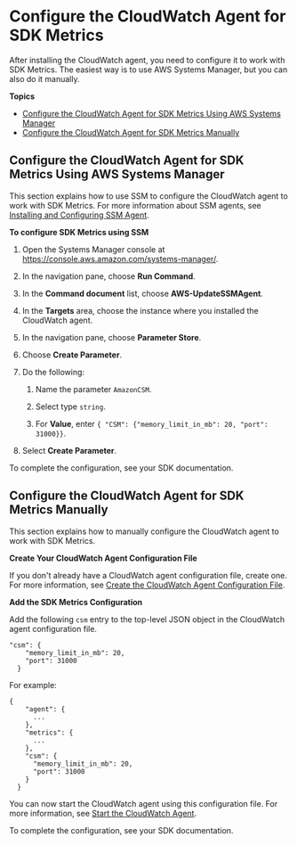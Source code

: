 # Configure the CloudWatch Agent for SDK Metrics<a name="Configure-CloudWatch-Agent-SDK-Metrics"></a>

After installing the CloudWatch agent, you need to configure it to work with SDK Metrics\. The easiest way is to use AWS Systems Manager, but you can also do it manually\.

**Topics**
+ [Configure the CloudWatch Agent for SDK Metrics Using AWS Systems Manager](#Configure-CloudWatch-Agent-SDK-Metrics-Using-Systems-Manager)
+ [Configure the CloudWatch Agent for SDK Metrics Manually](#Configure-CloudWatch-Agent-SDK-Metrics-Manually)

## Configure the CloudWatch Agent for SDK Metrics Using AWS Systems Manager<a name="Configure-CloudWatch-Agent-SDK-Metrics-Using-Systems-Manager"></a>

This section explains how to use SSM to configure the CloudWatch agent to work with SDK Metrics\. For more information about SSM agents, see [Installing and Configuring SSM Agent](https://docs.aws.amazon.com/systems-manager/latest/userguide/ssm-agent.html)\.

**To configure SDK Metrics using SSM**

1. Open the Systems Manager console at [https://console\.aws\.amazon\.com/systems\-manager/](https://console.aws.amazon.com/systems-manager/)\.

1. In the navigation pane, choose **Run Command**\.

1. In the **Command document** list, choose **AWS\-UpdateSSMAgent**\.

1. In the **Targets** area, choose the instance where you installed the CloudWatch agent\.

1. In the navigation pane, choose **Parameter Store**\.

1. Choose **Create Parameter**\.

1. Do the following:

   1. Name the parameter `AmazonCSM`\.

   1. Select type `string`\.

   1. For **Value**, enter `{ "CSM": {"memory_limit_in_mb": 20, "port": 31000}}`\.

1. Select **Create Parameter**\.

To complete the configuration, see your SDK documentation\.

## Configure the CloudWatch Agent for SDK Metrics Manually<a name="Configure-CloudWatch-Agent-SDK-Metrics-Manually"></a>

This section explains how to manually configure the CloudWatch agent to work with SDK Metrics\.

**Create Your CloudWatch Agent Configuration File**

If you don't already have a CloudWatch agent configuration file, create one\. For more information, see [Create the CloudWatch Agent Configuration File](create-cloudwatch-agent-configuration-file.md)\.

**Add the SDK Metrics Configuration**

Add the following `csm` entry to the top\-level JSON object in the CloudWatch agent configuration file\.

```
"csm": {
    "memory_limit_in_mb": 20,
    "port": 31000
  }
```

For example:

```
{
    "agent": {
      ...
    },
    "metrics": {
      ...
    },
    "csm": {
      "memory_limit_in_mb": 20,
      "port": 31000
    }
  }
```

You can now start the CloudWatch agent using this configuration file\. For more information, see [Start the CloudWatch Agent](install-CloudWatch-Agent-on-EC2-Instance-fleet.md#start-CloudWatch-Agent-EC2-fleet)\.

To complete the configuration, see your SDK documentation\.